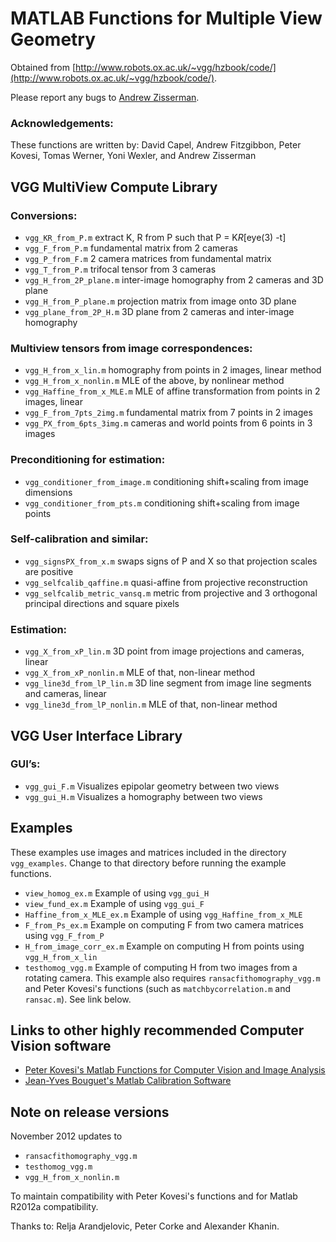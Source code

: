 # MATLAB Functions for Multiple View Geometry

Obtained from [http://www.robots.ox.ac.uk/~vgg/hzbook/code/](http://www.robots.ox.ac.uk/~vgg/hzbook/code/).

Please report any bugs to [Andrew Zisserman](removethisifyouarehuman-az@robots.ox.ac.uk).


### Acknowledgements:
These functions are written by: David Capel, Andrew Fitzgibbon, Peter Kovesi, Tomas Werner, Yoni Wexler, and Andrew Zisserman



## VGG MultiView Compute Library

### Conversions:
* `vgg_KR_from_P.m` extract K, R from P such that P = K*R*[eye(3) -t]
* `vgg_F_from_P.m` fundamental matrix from 2 cameras
* `vgg_P_from_F.m` 2 camera matrices from fundamental matrix
* `vgg_T_from_P.m` trifocal tensor from 3 cameras
* `vgg_H_from_2P_plane.m` inter-image homography from 2 cameras and 3D plane
* `vgg_H_from_P_plane.m` projection matrix from image onto 3D plane
* `vgg_plane_from_2P_H.m` 3D plane from 2 cameras and inter-image homography

### Multiview tensors from image correspondences:
* `vgg_H_from_x_lin.m` homography from points in 2 images, linear method
* `vgg_H_from_x_nonlin.m` MLE of the above, by nonlinear method
* `vgg_Haffine_from_x_MLE.m` MLE of affine transformation from points in 2 images, linear
* `vgg_F_from_7pts_2img.m` fundamental matrix from 7 points in 2 images
* `vgg_PX_from_6pts_3img.m` cameras and world points from 6 points in 3 images

### Preconditioning for estimation:
* `vgg_conditioner_from_image.m` conditioning shift+scaling from image dimensions
* `vgg_conditioner_from_pts.m` conditioning shift+scaling from image points

### Self-calibration and similar:
* `vgg_signsPX_from_x.m` swaps signs of P and X so that projection scales are positive
* `vgg_selfcalib_qaffine.m` quasi-affine from projective reconstruction
* `vgg_selfcalib_metric_vansq.m` metric from projective and 3 orthogonal principal directions and square pixels

### Estimation:
* `vgg_X_from_xP_lin.m` 3D point from image projections and cameras, linear
* `vgg_X_from_xP_nonlin.m` MLE of that, non-linear method
* `vgg_line3d_from_lP_lin.m` 3D line segment from image line segments and cameras, linear
* `vgg_line3d_from_lP_nonlin.m` MLE of that, non-linear method



## VGG User Interface Library

### GUI’s:
* `vgg_gui_F.m` Visualizes epipolar geometry between two views
* `vgg_gui_H.m` Visualizes a homography between two views



## Examples

These examples use images and matrices included in the directory `vgg_examples`. Change to that directory before running the example functions.

* `view_homog_ex.m` Example of using `vgg_gui_H`
* `view_fund_ex.m` Example of using `vgg_gui_F`
* `Haffine_from_x_MLE_ex.m` Example of using `vgg_Haffine_from_x_MLE`
* `F_from_Ps_ex.m` Example on computing F from two camera matrices using `vgg_F_from_P`
* `H_from_image_corr_ex.m` Example on computing H from points using `vgg_H_from_x_lin`
* `testhomog_vgg.m` Example of computing H from two images from a rotating camera. This example also requires `ransacfithomography_vgg.m` and Peter Kovesi's functions (such as `matchbycorrelation.m` and `ransac.m`). See link below.



## Links to other highly recommended Computer Vision software

* [Peter Kovesi's Matlab Functions for Computer Vision and Image Analysis](http://www.csse.uwa.edu.au/~pk/Research/MatlabFns/index.html)
* [Jean-Yves Bouguet's Matlab Calibration Software](http://www.vision.caltech.edu/bouguetj/calib_doc/)



## Note on release versions

November 2012 updates to

* `ransacfithomography_vgg.m`
* `testhomog_vgg.m`
* `vgg_H_from_x_nonlin.m`

To maintain compatibility with Peter Kovesi's functions and for Matlab R2012a compatibility.

Thanks to: Relja Arandjelovic, Peter Corke and Alexander Khanin.